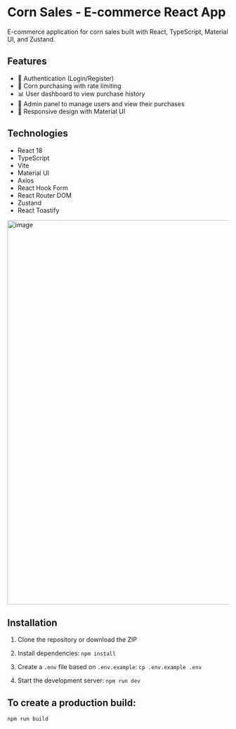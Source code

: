 # Corn Sales - E-commerce React App

E-commerce application for corn sales built with React, TypeScript, Material UI, and Zustand.

## Features

- 🔐 Authentication (Login/Register)
- 🛒 Corn purchasing with rate limiting
- 📊 User dashboard to view purchase history
- 👥 Admin panel to manage users and view their purchases
- 📱 Responsive design with Material UI

## Technologies

- React 18
- TypeScript
- Vite
- Material UI
- Axios
- React Hook Form
- React Router DOM
- Zustand
- React Toastify

<img width="912" height="874" alt="image" src="https://github.com/user-attachments/assets/844ea2f0-50c6-4871-8a02-558ea55ba196" />

## Installation

1. Clone the repository or download the ZIP

2. Install dependencies:
`npm install`

3. Create a `.env` file based on `.env.example`:
`cp .env.example .env`

3. Start the development server:
`npm run dev`

## To create a production build:
`npm run build`
